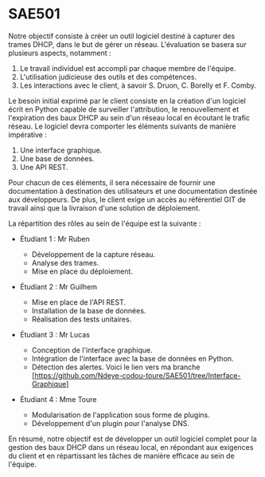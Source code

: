# SAE501
Notre objectif consiste à créer un outil logiciel destiné à capturer des trames DHCP, dans le but de gérer un réseau. L'évaluation se basera sur plusieurs aspects, notamment :

1. Le travail individuel est accompli par chaque membre de l'équipe.
2. L'utilisation judicieuse des outils et des compétences.
3. Les interactions avec le client, à savoir S. Druon, C. Borelly et F. Comby.

Le besoin initial exprimé par le client consiste en la création d'un logiciel écrit en Python capable de surveiller l'attribution, le renouvellement et l'expiration des baux DHCP au sein d'un réseau local en écoutant le trafic réseau. Le logiciel devra comporter les éléments suivants de manière impérative :

1. Une interface graphique.
2. Une base de données.
3. Une API REST.

Pour chacun de ces éléments, il sera nécessaire de fournir une documentation à destination des utilisateurs et une documentation destinée aux développeurs. De plus, le client exige un accès au référentiel GIT de travail ainsi que la livraison d'une solution de déploiement.

La répartition des rôles au sein de l'équipe est la suivante :

- Étudiant 1 : Mr Ruben
  - Développement de la capture réseau.
  - Analyse des trames.
  - Mise en place du déploiement.

- Étudiant 2 : Mr Guilhem
  - Mise en place de l'API REST.
  - Installation de la base de données.
  - Réalisation des tests unitaires.

- Étudiant 3 : Mr Lucas
  - Conception de l'interface graphique.
  - Intégration de l'interface avec la base de données en Python.
  - Détection des alertes.
  Voici le lien vers ma branche [https://github.com/Ndeye-codou-toure/SAE501/tree/Interface-Graphique]

- Étudiant 4 : Mme Toure
  - Modularisation de l'application sous forme de plugins.
  - Développement d'un plugin pour l'analyse DNS.

En résumé, notre objectif est de développer un outil logiciel complet pour la gestion des baux DHCP dans un réseau local, en répondant aux exigences du client et en répartissant les tâches de manière efficace au sein de l'équipe.

